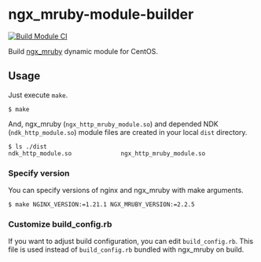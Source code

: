 # ngx\_mruby-module-builder

[![Build Module CI](https://github.com/yano3/ngx_mruby-module-builder/actions/workflows/ci.yml/badge.svg)](https://github.com/yano3/ngx_mruby-module-builder/actions/workflows/ci.yml)

Build [ngx\_mruby](https://ngx.mruby.org/) dynamic module for CentOS.

## Usage

Just execute `make`.

```
$ make
```

And, ngx\_mruby (`ngx_http_mruby_module.so`) and depended NDK (`ndk_http_module.so`) module files are created in your local `dist` directory.

```
$ ls ./dist
ndk_http_module.so              ngx_http_mruby_module.so
```

### Specify version

You can specify versions of nginx and ngx\_mruby with make arguments.

```
$ make NGINX_VERSION:=1.21.1 NGX_MRUBY_VERSION:=2.2.5
```

### Customize build\_config.rb

If you want to adjust build configuration, you can edit `build_config.rb`.
This file is used instead of `build_config.rb` bundled with ngx\_mruby on build.

